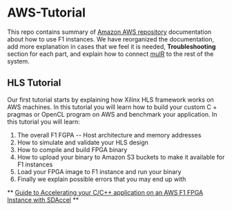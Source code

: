 # AWS-Tutorial

This repo contains summary of [Amazon AWS repository](https://github.com/aws/aws-fpga) documentation about how to use F1 instances. We have reorganized the documentation, add more explanation in cases that we feel it is needed, **Troubleshooting** section for each part, and explain how to connect [muIR](https://github.com/sfu-arch/muir-sim) to the rest of the system.

## HLS Tutorial
Our first tutorial starts by explaining how Xilinx HLS framework works on AWS machines. In this tutorial you will learn how to build your custom C + pragmas or OpenCL program on AWS and benchmark your application. In this tutorial you will learn:

1. The overall F1 FGPA -- Host architecture and memory addresses
2. How to simulate and validate your HLS design
3. How to compile and build FPGA binary
4. How to upload your binary to Amazon S3 buckets to make it available for F1 instances
5. Load your FPGA image to F1 instance and run your binary
6. Finally we explain possible errors that you may end up with

** [Guide to Accelerating your C/C++ application on an AWS F1 FPGA Instance with SDAccel](./docs/hls.md) **


